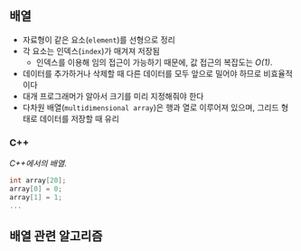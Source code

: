 ## 배열

- 자료형이 같은 요소(`element`)를 선형으로 정리
- 각 요소는 인덱스(`index`)가 매겨져 저장됨
	- 인덱스를 이용해 임의 접근이 가능하기 때문에, 값 접근의 복잡도는 *O(1)*.
- 데이터를 추가하거나 삭제할 때 다른 데이터를 모두 앞으로 밀어야 하므로 비효율적이다
- 대개 프로그래머가 알아서 크기를 미리 지정해줘야 한다
- 다차원 배열(`multidimensional array`)은 행과 열로 이루어져 있으며, 그리드 형태로 데이터를 저장할 때 유리

### C++
*C++에서의 배열*.

```cpp
int array[20];
array[0] = 0;
array[1] = 1;
...
```

## 배열 관련 알고리즘

